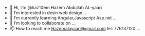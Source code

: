 - 👋 Hi, I’m @haz10em Hazem Abdullah AL-yaari
- 👀 I’m interested in desin web design...
- 🌱 I’m currently learning Angular,Javascript Asp.net ...
- 💞️ I’m looking to collaborate on ...
- 📫 How to reach me Hazemalayaari@gmail.com  tel: 776137120 ...

<!---
haz10em/haz10em is a ✨ special ✨ repository because its `README.md` (this file) appears on your GitHub profile.
You can click the Preview link to take a look at your changes.
--->
